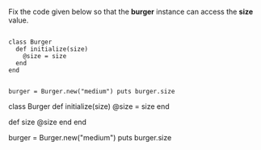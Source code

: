 Fix the code given below so
that the **burger** instance
can access the **size** value.

<codeblock language="ruby" type="exercise" testMode="fixedInput">
<code>
class Burger
  def initialize(size)
    @size = size
  end
end

burger = Burger.new("medium")
puts burger.size
</code>

<solution>
class Burger
  def initialize(size)
    @size = size
  end

  def size
    @size
  end
end

burger = Burger.new("medium")
puts burger.size
</solution>
</codeblock>